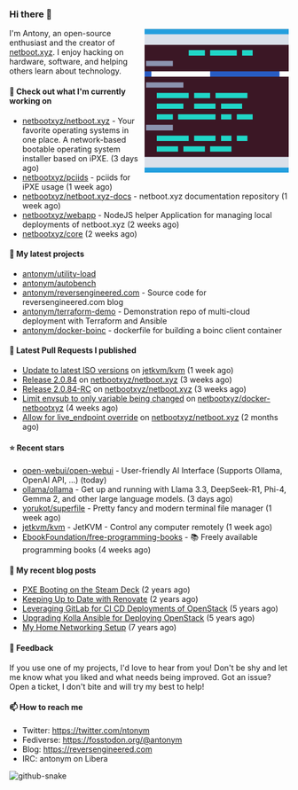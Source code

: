 
### Hi there 👋

<img align="right" src="https://raw.githubusercontent.com/antonym/antonym/master/assets/nbxyz.png" width="260">

I'm Antony, an open-source enthusiast and the creator of [netboot.xyz](https://netboot.xyz). I enjoy 
hacking on hardware, software, and helping others learn about technology. 

#### 👷 Check out what I'm currently working on

- [netbootxyz/netboot.xyz](https://github.com/netbootxyz/netboot.xyz) - Your favorite operating systems in one place.  A network-based bootable operating system installer based on iPXE. (3 days ago)
- [netbootxyz/pciids](https://github.com/netbootxyz/pciids) - pciids for iPXE usage (1 week ago)
- [netbootxyz/netboot.xyz-docs](https://github.com/netbootxyz/netboot.xyz-docs) - netboot.xyz documentation repository (1 week ago)
- [netbootxyz/webapp](https://github.com/netbootxyz/webapp) - NodeJS helper Application for managing local deployments of netboot.xyz (2 weeks ago)
- [netbootxyz/core](https://github.com/netbootxyz/core) (2 weeks ago)

#### 🌱 My latest projects

- [antonym/utility-load](https://github.com/antonym/utility-load)
- [antonym/autobench](https://github.com/antonym/autobench)
- [antonym/reversengineered.com](https://github.com/antonym/reversengineered.com) - Source code for reversengineered.com blog
- [antonym/terraform-demo](https://github.com/antonym/terraform-demo) - Demonstration repo of multi-cloud deployment with Terraform and Ansible
- [antonym/docker-boinc](https://github.com/antonym/docker-boinc) - dockerfile for building a boinc client container

#### 🔨 Latest Pull Requests I published

- [Update to latest ISO versions](https://github.com/jetkvm/kvm/pull/78) on [jetkvm/kvm](https://github.com/jetkvm/kvm) (1 week ago)
- [Release 2.0.84](https://github.com/netbootxyz/netboot.xyz/pull/1557) on [netbootxyz/netboot.xyz](https://github.com/netbootxyz/netboot.xyz) (3 weeks ago)
- [Release 2.0.84-RC](https://github.com/netbootxyz/netboot.xyz/pull/1556) on [netbootxyz/netboot.xyz](https://github.com/netbootxyz/netboot.xyz) (3 weeks ago)
- [Limit envsub to only variable being changed](https://github.com/netbootxyz/docker-netbootxyz/pull/78) on [netbootxyz/docker-netbootxyz](https://github.com/netbootxyz/docker-netbootxyz) (4 weeks ago)
- [Allow for live_endpoint override](https://github.com/netbootxyz/netboot.xyz/pull/1537) on [netbootxyz/netboot.xyz](https://github.com/netbootxyz/netboot.xyz) (2 months ago)

#### ⭐ Recent stars

- [open-webui/open-webui](https://github.com/open-webui/open-webui) - User-friendly AI Interface (Supports Ollama, OpenAI API, ...) (today)
- [ollama/ollama](https://github.com/ollama/ollama) - Get up and running with Llama 3.3, DeepSeek-R1, Phi-4, Gemma 2, and other large language models. (3 days ago)
- [yorukot/superfile](https://github.com/yorukot/superfile) - Pretty fancy and modern terminal file manager (1 week ago)
- [jetkvm/kvm](https://github.com/jetkvm/kvm) - JetKVM - Control any computer remotely (1 week ago)
- [EbookFoundation/free-programming-books](https://github.com/EbookFoundation/free-programming-books) - :books: Freely available programming books (4 weeks ago)

#### 📜 My recent blog posts

- [PXE Booting on the Steam Deck](https://www.reversengineered.com/2022/08/02/pxe-booting-on-the-steam-deck/) (2 years ago)
- [Keeping Up to Date with Renovate](https://www.reversengineered.com/2022/03/13/keeping-up-to-date-with-renovate/) (2 years ago)
- [Leveraging GitLab for CI CD Deployments of OpenStack](https://www.reversengineered.com/2019/08/13/leveraging-gitlab-for-ci-cd-deployments-of-openstack/) (5 years ago)
- [Upgrading Kolla Ansible for Deploying OpenStack](https://www.reversengineered.com/2019/05/10/upgrading-kolla-ansible-for-deploying-openstack/) (5 years ago)
- [My Home Networking Setup](https://www.reversengineered.com/2017/07/29/my-home-networking-setup/) (7 years ago)

#### 💬 Feedback

If you use one of my projects, I'd love to hear from you! Don't be shy and let me know what you liked
and what needs being improved. Got an issue? Open a ticket, I don't bite and will try my best to help!

#### 📫 How to reach me

- Twitter: https://twitter.com/ntonym
- Fediverse: https://fosstodon.org/@antonym
- Blog: https://reversengineered.com
- IRC: antonym on Libera
<picture>
  <source media="(prefers-color-scheme: dark)" srcset="https://raw.githubusercontent.com/antonym/antonym/output/github-contribution-grid-snake-dark.svg" />
  <source media="(prefers-color-scheme: light)" srcset="https://raw.githubusercontent.com/antonym/antonym/output/github-contribution-grid-snake.svg" />
  <img alt="github-snake" src="github-snake.svg" />
</picture>
